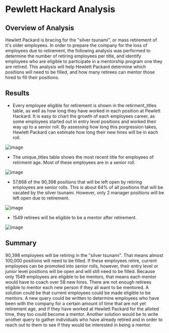 # Pewlett Hackard Analysis
## Overview of Analysis
Hewlett Packard is bracing for the "silver tsunami", or mass retirement of it's older employees. In order to prepare the company for the loss of employees due to retirement, the following analysis was performed to determine the number of retiring employees per title, and identify employees who are eligible to participate in a mentorship program one they are retired. This analysis will help Hewlett Packard determine which positions will need to be filled, and how many retirees can mentor those hired to fill their positions.

## Results
* Every employee eligible for retirement is shown in the retirment_titles table, as well as how long they have worked in each position at Pewlett Hackard. It is easy to chart the growth of each employees career, as some employees started out in entry level positions and worked their way up to a senior roll. By assessing how long this porgression takes, Hewlett Packard can estimate how long their new hires will be in each roll.

![image](https://user-images.githubusercontent.com/67409852/140635481-78f2b4e9-df9d-49aa-aea9-165d4a2055ce.png)

* The unique_titles table shows the most recent title for employees of retirment age. Most of these employees are in a senior roll.

![image](https://user-images.githubusercontent.com/67409852/140635615-fd749183-4fde-4f93-b48b-3c6df96cb5bd.png)

* 57,668 of the 90,398 positions that will be left open by retiring employees are senior rolls. This is about 64% of all positions that will be vacated by the silver tsunami. However, only 2 manager positions will be left open due to retirement.

![image](https://user-images.githubusercontent.com/67409852/140635698-a492ccda-6e5d-4dcd-9682-3711079aed25.png)

* 1549 retirees will be eligible to be a mentor after retirement.

![image](https://user-images.githubusercontent.com/67409852/140635951-15cf278a-0f0d-4592-82f3-e922892ca6f2.png)

## Summary
90,398 employees will be retiring in the "silver tsunami". That means almost 100,000 positions will need to be filled. If these employees retire, current employees can be promoted into senior rolls, however, their entry level or junior level positions will be open and will still need to be filled. Because only 1549 employees are eligible to be mentors, that means each mentor would have to coach over 58 new hires. There are not enough retirees eligible to mentor each new person if they all want to be mentored. A solution could be that current employees could be made eligible to be mentors. A new query could be written to determine employees who have been with the company for a certain amount of time that are not yet retirement age, and if they have worked at Hewlett Packard for the alloted time, they too could become a mentor. Another solution would be to write another query to gather individuals who have already retired and in order to reach out to them to see if they would be interested in being a mentor. 
